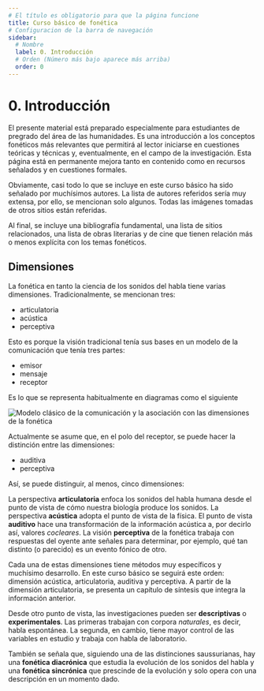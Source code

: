 ```yaml
---
# El título es obligatorio para que la página funcione
title: Curso básico de fonética
# Configuracion de la barra de navegación
sidebar:
  # Nombre
  label: 0. Introducción
  # Orden (Número más bajo aparece más arriba)
  order: 0
---
```

# 0. Introducción

El presente material está preparado especialmente para estudiantes de pregrado del área de las humanidades. Es una introducción a los conceptos fonéticos más relevantes que permitirá al lector iniciarse en cuestiones teóricas y técnicas y, eventualmente, en el campo de la investigación. Esta página está en permanente mejora tanto en contenido como en recursos señalados y en cuestiones formales.

Obviamente, casi todo lo que se incluye en este curso básico ha sido señalado por muchísimos autores. La lista de autores referidos sería muy extensa, por ello, se mencionan solo algunos. Todas las imágenes tomadas de otros sitios están referidas. 

Al final, se incluye una bibliografía fundamental, una lista de sitios relacionados, una lista de obras literarias y de cine que tienen relación más o menos explícita con los temas fonéticos.

## Dimensiones
La fonética en tanto la ciencia de los sonidos del habla tiene varias dimensiones. Tradicionalmente, se mencionan tres: 
- articulatoria
- acústica
- perceptiva

Esto es porque la visión tradicional tenía sus bases en un modelo de la comunicación que tenía tres partes:
- emisor
- mensaje
- receptor

Es lo que se representa habitualmente en diagramas como el siguiente

![Modelo clásico de la comunicación y la asociación con las dimensiones de la fonética](/images/modelo_clasico_comunicacion.png "Modelo clásico de la comunicación")



Actualmente se asume que, en el polo del receptor, se puede hacer la distinción entre las dimensiones:
- auditiva
- perceptiva

Así, se puede distinguir, al menos, cinco dimensiones:

La perspectiva **articulatoria** enfoca los sonidos del habla humana desde el punto de vista de cómo nuestra biología produce los sonidos. La perspectiva **acústica** adopta el punto de vista de la física. El punto de vista **auditivo** hace una transformación de la información acústica a, por decirlo así, valores *cocleares*. La visión **perceptiva** de la fonética trabaja con respuestas del oyente ante señales para determinar, por ejemplo, qué tan distinto (o parecido) es un evento fónico de otro.

Cada una de estas dimensiones tiene métodos muy específicos y muchísimo desarrollo. En este curso básico se seguirá este orden: dimensión acústica, articulatoria, auditiva y perceptiva. A partir de la dimensión articulatoria, se presenta un capítulo de síntesis que integra la información anterior.

Desde otro punto de vista, las investigaciones pueden ser **descriptivas** o **experimentales**. Las primeras trabajan con corpora *naturales*, es decir, habla espontánea. La segunda, en cambio, tiene mayor control de las variables en estudio y trabaja con habla de laboratorio.

También se señala que, siguiendo una de las distinciones saussurianas, hay una **fonética diacrónica** que estudia la evolución de los sonidos del habla y una **fonética sincrónica** que prescinde de la evolución y solo opera con una descripción en un momento dado.
